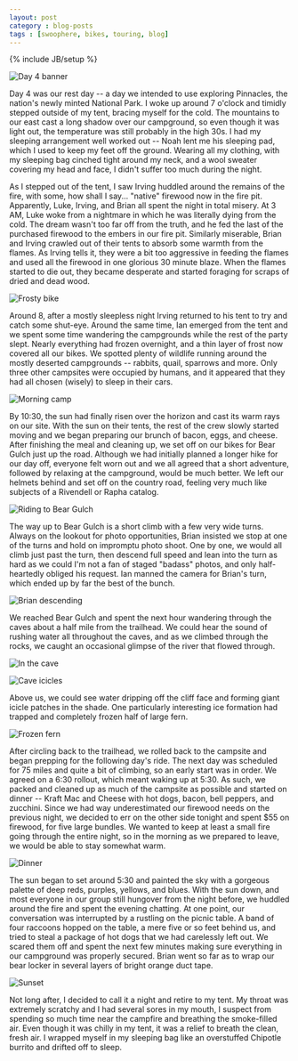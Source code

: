 ```yaml
---
layout: post
category : blog-posts
tags : [swoophere, bikes, touring, blog]
---
```

{% include JB/setup %}

![Day 4 banner](/images/swoopheretour2013/day4.jpg)

Day 4 was our rest day -- a day we intended to use exploring Pinnacles, the nation's
newly minted National Park. I woke up around 7 o'clock and
timidly stepped outside of my tent, bracing myself for the cold. The mountains to our
east cast a long shadow over our campground, so even though it was light out, the
temperature was still probably in the high 30s. I had my sleeping arrangement
well worked out -- Noah lent me his sleeping pad, which I used to keep my feet off
the ground. Wearing all my clothing, with my sleeping bag cinched tight around my
neck, and a wool sweater covering my head and face, I didn't suffer too much during
the night.

As I stepped out of the tent, I saw Irving huddled around the remains of the fire,
with some, how shall I say... "native" firewood now in the fire pit. Apparently,
Luke, Irving, and Brian all spent the night in total misery. At 3 AM, Luke woke from
a nightmare in which he was literally dying from the cold. The dream wasn't too far
off from the truth, and he fed the last of the purchased firewood to the embers in
our fire pit. Similarly miserable, Brian and Irving crawled out of their tents to
absorb some warmth from the flames. As Irving tells it, they were a bit too aggressive
in feeding the flames and used all the firewood in one glorious 30 minute blaze.
When the flames started to die out, they became desperate and started foraging for
scraps of dried and dead wood.

![Frosty bike](/images/swoopheretour2013/day4/00_frosty_bike.jpg)

Around 8, after a mostly sleepless night Irving returned to his tent to try and
catch some shut-eye. Around the same time, Ian emerged from the tent and we
spent some time wandering the campgrounds while the rest of the party slept. Nearly
everything had frozen overnight, and a thin layer of frost now covered all our bikes.
We spotted plenty of wildlife running around the mostly deserted
campgrounds -- rabbits, quail, sparrows and more. Only three other
campsites were occupied by humans, and it appeared that they had all chosen (wisely) to
sleep in their cars.

![Morning camp](/images/swoopheretour2013/day4/01_morning_camp.jpg)

By 10:30, the sun had finally risen over the horizon and cast its warm rays on our
site. With the sun on their tents, the rest of the crew slowly started moving and
we began preparing our brunch of bacon, eggs, and cheese. After finishing the meal
and cleaning up, we set off on our bikes for Bear Gulch just up the road. Although
we had initially planned a longer hike for our day off, everyone felt worn out
and we all agreed that a short adventure, followed by relaxing at the campground,
would be much better. We left our helmets behind and set off on the country road,
feeling very much like subjects of a Rivendell or Rapha catalog.

![Riding to Bear Gulch](/images/swoopheretour2013/day4/02_riding_to_bear_gulch.jpg)

The way up to Bear Gulch is a short climb with a few very wide turns. Always on
the lookout for photo opportunities, Brian insisted we stop at one of the turns and
hold on impromptu photo shoot. One by one, we would all climb just past the turn, then
descend full speed and lean into the turn as hard as we could I'm not a fan of 
staged "badass" photos, and only half-heartedly obliged his request. Ian manned the
camera for Brian's turn, which ended up by far the best of the bunch.

![Brian descending](/images/swoopheretour2013/day4/03_brian_descending.png)

We reached Bear Gulch and spent the next hour wandering through the caves 
about a half mile from the trailhead. We could hear the sound of rushing water
all throughout the caves, and as we climbed through the rocks, we caught an occasional
glimpse of the river that flowed through.

![In the cave](/images/swoopheretour2013/day4/04_in_the_cave.jpg)

![Cave icicles](/images/swoopheretour2013/day4/05_cave_icicles.jpg)

Above us, we could see water dripping
off the cliff face and forming giant icicle patches in the shade. One particularly
interesting ice formation had trapped and completely frozen half of large fern.

![Frozen fern](/images/swoopheretour2013/day4/06_frozen_fern.jpg)

After circling back to the trailhead, we rolled back to the campsite and began prepping
for the following day's ride. The next day was scheduled for 75 miles and quite a bit
of climbing, so an early start was in order. We agreed on a 6:30 rollout, which meant
waking up at 5:30. As such, we packed and cleaned up as much of the campsite as possible
and started on dinner -- Kraft Mac and Cheese with hot dogs, bacon, bell peppers,
and zucchini. Since we had way underestimated our firewood needs on the previous night,
we decided to err on the other side tonight and spent $55 on firewood, for five large bundles.
We wanted to keep at least a small fire going through the entire night, so in the morning
as we prepared to leave, we would be able to stay somewhat warm.

![Dinner](/images/swoopheretour2013/day4/07_dinner.jpg)

The sun began to set around 5:30 and painted the sky with a gorgeous palette of deep reds,
purples, yellows, and blues. With the sun down, and most everyone in our group
still hungover from the night before, we huddled around the fire and spent the evening
chatting. At one point, our conversation was interrupted by a rustling on the picnic
table. A band of four raccoons hopped on the table, a mere five or so feet
behind us, and tried to steal a package of hot dogs that we had carelessly left out.
We scared them off and spent the next few minutes making sure everything in our campground
was properly secured. Brian went so far as to wrap our bear locker in several layers of
bright orange duct tape.

![Sunset](/images/swoopheretour2013/day4/08_sunset.jpg)

Not long after, I decided to call it a night and retire to my tent. My throat was extremely
scratchy and I had several sores in my mouth, I suspect from spending so much time
near the campfire and breathing the smoke-filled air. Even though it was chilly in my tent,
it was a relief to breath the clean, fresh air. I wrapped myself in my sleeping bag like
an overstuffed Chipotle burrito and drifted off to sleep.
